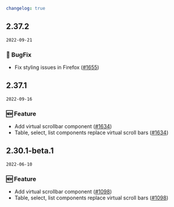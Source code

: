 ```yaml
changelog: true
```

## 2.37.2

`2022-09-21`

### 🐛 BugFix

- Fix styling issues in Firefox ([#1655](https://github.com/arco-design/arco-design-vue/pull/1655))


## 2.37.1

`2022-09-16`

### 🆕 Feature

- Add virtual scrollbar component ([#1634](https://github.com/arco-design/arco-design-vue/pull/1634))
- Table, select, list components replace virtual scroll bars ([#1634](https://github.com/arco-design/arco-design-vue/pull/1634))


## 2.30.1-beta.1

`2022-06-10`

### 🆕 Feature

- Add virtual scrollbar component ([#1098](https://github.com/arco-design/arco-design-vue/pull/1098))
- Table, select, list components replace virtual scroll bars ([#1098](https://github.com/arco-design/arco-design-vue/pull/1098))

